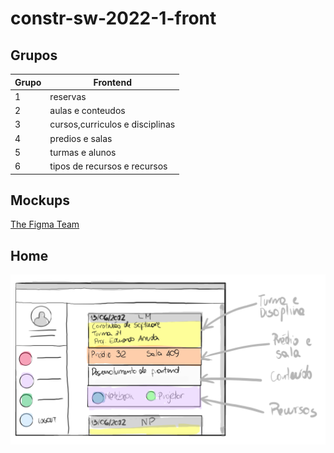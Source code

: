 # constr-sw-2022-1-front

## Grupos

| Grupo | Frontend
--------|---------
| 1     | reservas
| 2     | aulas e conteudos
| 3     | cursos,curriculos e disciplinas
| 4     | predios e salas
| 5     | turmas e alunos
| 6     | tipos de recursos e recursos

## Mockups

[The Figma Team](https://www.figma.com/file/691eio83Gy1K8IFwxN27yC/ConstrSW-2022-1?node-id=0%3A1)

## Home

![Homepage](/doc/frontend.png)
